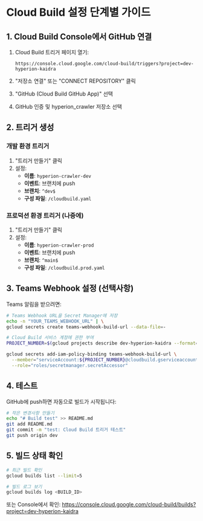 # Cloud Build 설정 단계별 가이드

## 1. Cloud Build Console에서 GitHub 연결

1. Cloud Build 트리거 페이지 열기:
   ```
   https://console.cloud.google.com/cloud-build/triggers?project=dev-hyperion-kaidra
   ```

2. "저장소 연결" 또는 "CONNECT REPOSITORY" 클릭

3. "GitHub (Cloud Build GitHub App)" 선택

4. GitHub 인증 및 hyperion_crawler 저장소 선택

## 2. 트리거 생성

### 개발 환경 트리거
1. "트리거 만들기" 클릭
2. 설정:
   - **이름**: `hyperion-crawler-dev`
   - **이벤트**: 브랜치에 push
   - **브랜치**: `^dev$`
   - **구성 파일**: `/cloudbuild.yaml`

### 프로덕션 환경 트리거 (나중에)
1. "트리거 만들기" 클릭
2. 설정:
   - **이름**: `hyperion-crawler-prod`
   - **이벤트**: 브랜치에 push
   - **브랜치**: `^main$`
   - **구성 파일**: `/cloudbuild.prod.yaml`

## 3. Teams Webhook 설정 (선택사항)

Teams 알림을 받으려면:

```bash
# Teams Webhook URL을 Secret Manager에 저장
echo -n "YOUR_TEAMS_WEBHOOK_URL" | \
gcloud secrets create teams-webhook-build-url --data-file=-

# Cloud Build 서비스 계정에 권한 부여
PROJECT_NUMBER=$(gcloud projects describe dev-hyperion-kaidra --format='value(projectNumber)')

gcloud secrets add-iam-policy-binding teams-webhook-build-url \
  --member="serviceAccount:${PROJECT_NUMBER}@cloudbuild.gserviceaccount.com" \
  --role="roles/secretmanager.secretAccessor"
```

## 4. 테스트

GitHub에 push하면 자동으로 빌드가 시작됩니다:

```bash
# 작은 변경사항 만들기
echo "# Build test" >> README.md
git add README.md
git commit -m "test: Cloud Build 트리거 테스트"
git push origin dev
```

## 5. 빌드 상태 확인

```bash
# 최근 빌드 확인
gcloud builds list --limit=5

# 빌드 로그 보기
gcloud builds log <BUILD_ID>
```

또는 Console에서 확인:
https://console.cloud.google.com/cloud-build/builds?project=dev-hyperion-kaidra